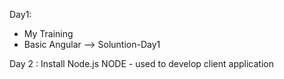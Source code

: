 Day1:
* My Training
* Basic Angular --> Soluntion-Day1 

Day 2 :
Install Node.js
NODE - used to develop client application
